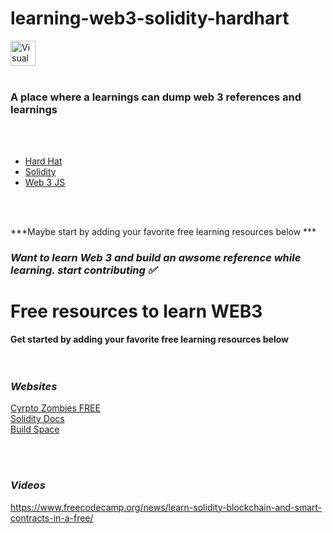 # learning-web3-solidity-hardhart


<img align="middle" alt="Visual Studio Code" width="40px" src="https://cdn.jsdelivr.net/gh/devicons/devicon/icons/solidity/solidity-original.svg" style="padding-right:10px;" />

<br />
<br />

### A place where a learnings can dump web 3 references and learnings

<br />
<br />

- [Hard Hat](./learn-hardhat.md)
- [Solidity](./learn-solidity.md)
- [Web 3 JS](./learn-web3js.md)


<br />
<br />


***Maybe start by adding your favorite free learning resources below ***

### *Want to learn Web 3 and build an awsome reference while learning. start contributing ✅*


# Free resources to learn WEB3  

**Get started by adding your favorite free learning resources below**
<br/>
<br/>
<br/>
### *Websites*

[Cyrpto Zombies FREE](https://cryptozombies.io/)<br />
[Solidity Docs](https://docs.soliditylang.org/en/develop/introduction-to-smart-contracts.html)<br />
[Build Space](https://buildspace.so/)<br />


<br/>
<br/>

### *Videos* 

https://www.freecodecamp.org/news/learn-solidity-blockchain-and-smart-contracts-in-a-free/
